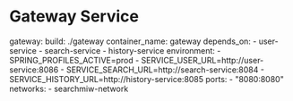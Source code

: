# Gateway Service
  gateway:
    build: ./gateway
    container_name: gateway
    depends_on:
      - user-service
      - search-service
      - history-service
    environment:
      - SPRING_PROFILES_ACTIVE=prod
      - SERVICE_USER_URL=http://user-service:8086
      - SERVICE_SEARCH_URL=http://search-service:8084
      - SERVICE_HISTORY_URL=http://history-service:8085
    ports:
      - "8080:8080"
    networks:
      - searchmiw-network
